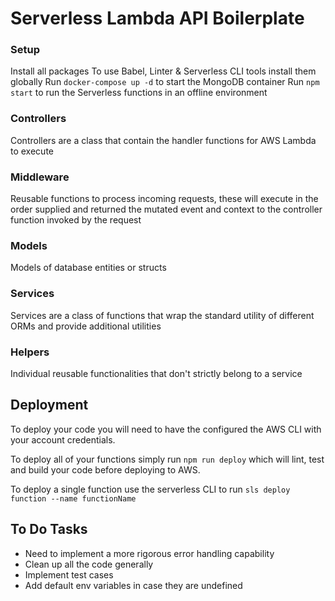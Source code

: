 # Serverless Lambda API Boilerplate

### Setup

Install all packages
To use Babel, Linter & Serverless CLI tools install them globally
Run `docker-compose up -d` to start the MongoDB container
Run `npm start` to run the Serverless functions in an offline environment

### Controllers

Controllers are a class that contain the handler functions for AWS Lambda to execute

### Middleware

Reusable functions to process incoming requests, these will execute in the order supplied and returned the mutated event and context to the controller function invoked by the request

### Models

Models of database entities or structs

### Services

Services are a class of functions that wrap the standard utility of different ORMs and provide additional utilities

### Helpers

Individual reusable functionalities that don't strictly belong to a service

## Deployment

To deploy your code you will need to have the configured the AWS CLI with your account credentials.

To deploy all of your functions simply run `npm run deploy` which will lint, test and build your code before deploying to AWS.

To deploy a single function use the serverless CLI to run `sls deploy function --name functionName`

## To Do Tasks

- Need to implement a more rigorous error handling capability
- Clean up all the code generally
- Implement test cases
- Add default env variables in case they are undefined
